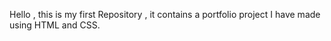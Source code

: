 Hello , this is my first Repository , it contains a portfolio project I have made using HTML and CSS.
